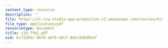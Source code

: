 ```yaml
---
content_type: resource
description: ''
file: https://ol-ocw-studio-app-production.s3.amazonaws.com/courses/hst-535-principles-and-practice-of-tissue-engineering-fall-2004/bc73284c9b70e676e6c78dec956d65af_s1d_ffm2.pdf
file_type: application/pdf
resourcetype: Document
title: s1d_ffm2.pdf
uid: bc73284c-9b70-e676-e6c7-8dec956d65af
---
```

